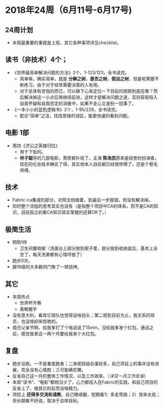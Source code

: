 # 2018年24周（6月11号-6月17号)

## 24周计划

+ 本周最重要的事就是上班，其它各种事项详见checklist。

## 读书（非技术）4个；

+ 《世界最简单解决问题的方法》2个，1-123/123，全书读完。
  + 简单嘛，确实简单，就是 **分解之树**，**是否之树**，**假设之树**，但是呢需要不断练习，由于对于经常需要决策的人有用。
  + 对于总体有苦恼的而已，可以静下心来定位一下目前的困顿到底在哪？然后解决掉这一小点后再继续前进，这样才是解决问题之道，否则容易陷入自我怀疑和自我否定的消极中，如果不走心又是别一回事了。
+ 《一本小小的蓝色逻辑书》2个，1-95/228，全书读完。
  + 配合“简单”之法，找找思维的误区，能更快速的看到问题。

## 电影 1部

+ 周四《济公之英雄归位》
  + 用于下饭的。
  + **林子聪**导的几部电影，票房都扑街了，主演 **陈浩民**原来是段誉的扮演者，现在的化妆技术确实了得，其实他本人目前都已经很师傅了，还是个卷毛师傅。

## 技术

+ Fabric-ca集成的部分，对照文档做着，到最后一步报错，但没有解决掉。
+ 同时整个流程的思考其实也没有（是指整个项目中CA的体系，而不是CA的知识，目前孤立的看CA知识其实掌握的还算OK了。）

## 极简生活

+ 网购1件
  + 卫生间置物架（洗面台上部分放到架子里，部分放到收纳盒后，基本上全空了，每天洗漱都有心情哼曲了）
+ 跑步0次。
+ 跟16级的大多数同门聚了一顿烧烤。

## 其它

+ 本周热点
  + 世界杯开赛
  + 美朝握手
+ 没有意大利，看其它球队也觉得没啥劲头；第二呢到目前为止，我文系的球员，也没啥好挥惊艳的。
+ 周日父亲节啊，给我爹打了个电话说了15min，没给我爹发个红包，通话之后，感觉我爹这一两个月要给我来个大红包。

## 复盘

+ 跑步没跑，一不是重度跑者；二来呢班级杂事较多，自己项目上的事并没有进展，完全没有心情跑；三可能确实懒。
+ 反省自己这一月的整体工作情况，以及工作效率。（*详见一月工作反省*）
+ 本周“读书”、“电影”都相当少了，心力都投入在Fabric的实践，和自己项目的反省上了，做其它的反而没啥精力。
+ 项目上 **还得多交流和请教**，自己瞎琢磨，短期看1）多走弯路；2）效率太低；但长期看不好说，取决于总体目标。